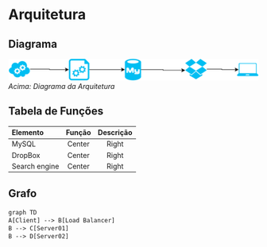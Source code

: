 # Arquitetura
## Diagrama
![Diagrama](img/diagrama_1.png)
*Acima: Diagrama da Arquitetura*

## Tabela de Funções

Elemento     | Função        | Descrição
:----------- |:-------------:|:-----------:
MySQL        | Center        | Right
DropBox      | Center        | Right
Search engine| Center        | Right

## Grafo

```mermaid
graph TD
A[Client] --> B[Load Balancer]
B --> C[Server01]
B --> D[Server02]
```

